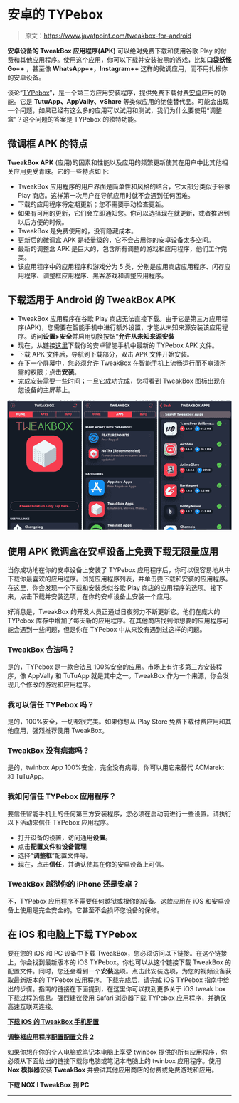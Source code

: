 # 安卓的 TYPebox

> 原文：<https://www.javatpoint.com/tweakbox-for-android>

**安卓设备的 TweakBox 应用程序(APK)** 可以绝对免费下载和使用谷歌 Play 的付费和其他应用程序。使用这个应用，你可以下载并安装被黑的游戏，比如**口袋妖怪 Go++** ，甚至像 **WhatsApp++，Instagram++** 这样的微调应用，而不用扎根你的安卓设备。

谈论“[TYPebox](https://tweakbox-download.com/)”，是一个第三方应用安装程序，提供免费下载付费[安卓](https://www.javatpoint.com/android-tutorial)应用的功能。它是 **TutuApp、AppVally、vShare** 等类似应用的绝佳替代品。可能会出现一个问题，如果已经有这么多的应用可以试用和测试，我们为什么要使用“调整盒”？这个问题的答案是 TYPebox 的独特功能。

## 微调框 APK 的特点

**TweakBox APK** (应用)的因素和性能以及应用的频繁更新使其在用户中比其他相关应用更受青睐。它的一些特点如下:

*   TweakBox 应用程序的用户界面是简单性和风格的结合，它大部分类似于谷歌 Play 商店。这样第一次用户在导航应用时就不会遇到任何困难。
*   下载的应用程序将定期更新；您不需要手动检查更新。
*   如果有可用的更新，它们会立即通知您。你可以选择现在就更新，或者推迟到以后方便的时候。
*   TweakBox 是免费使用的，没有隐藏成本。
*   更新后的微调盒 APK 是轻量级的，它不会占用你的安卓设备太多空间。
*   最新的调整盒 APK 是巨大的，包含所有调整的游戏和应用程序，他们工作完美。
*   该应用程序中的应用程序和游戏分为 5 类，分别是应用商店应用程序、闪存应用程序、调整框应用程序、黑客游戏和调整应用程序。

## 下载适用于 Android 的 TweakBox APK

*   TweakBox 应用程序在谷歌 Play 商店无法直接下载。由于它是第三方应用程序(APK)，您需要在智能手机中进行额外设置，才能从未知来源安装该应用程序。访问**设置>安全**并启用切换按钮“**允许从未知来源安装**
*   现在，从链接[这里](https://tweakbox-download.com/download/)下载你的安卓智能手机中最新的 TYPebox APK 文件。
*   下载 APK 文件后，导航到下载部分，双击 APK 文件开始安装。
*   在下一个屏幕中，您必须允许 TweakBox 在智能手机上流畅运行而不崩溃所需的权限；点击**安装**。
*   完成安装需要一些时间；一旦它成功完成，您将看到 TweakBox 图标出现在您设备的主屏幕上。

![TweakBox for Android](img/8a6fb09acfd983c84776e139d5dcb906.png)

## 使用 APK 微调盒在安卓设备上免费下载无限量应用

当你成功地在你的安卓设备上安装了 TYPebox 应用程序后，你可以很容易地从中下载你最喜欢的应用程序。浏览应用程序列表，并单击要下载和安装的应用程序。在这里，你会发现一个下载和安装类似谷歌 Play 商店的应用程序的选项。接下来，点击下载并安装选项，在你的安卓设备上安装一个应用。

好消息是，TweakBox 的开发人员正通过日夜努力不断更新它。他们在庞大的 TYPebox 库存中增加了每天新的应用程序。在其他商店找到你想要的应用程序可能会遇到一些问题，但是你在 TYPebox 中从来没有遇到过这样的问题。

### TweakBox 合法吗？

是的，TYPebox 是一款合法且 100%安全的应用。市场上有许多第三方安装程序，像 AppVally 和 TuTuApp 就是其中之一。TweakBox 作为一个来源，你会发现几个修改的游戏和应用程序。

### 我可以信任 TYPebox 吗？

是的，100%安全，一切都很完美。如果你想从 Play Store 免费下载付费应用和其他应用，强烈推荐使用 TweakBox。

### TweakBox 没有病毒吗？

是的，twinbox App 100%安全，完全没有病毒，你可以用它来替代 ACMarekt 和 TuTuApp。

### 我如何信任 TYPebox 应用程序？

要信任智能手机上的任何第三方安装程序，您必须在启动前进行一些设置。请执行以下活动来信任 TYPebox 应用程序。

*   打开设备的设置，访问通用**设置**。
*   点击**配置文件**和**设备管理**
*   选择“**调整框**”配置文件等。
*   现在，点击**信任**，并确认使其在你的安卓设备上可信。

### TweakBox 越狱你的 iPhone 还是安卓？

不，TYPebox 应用程序不需要任何越狱或根你的设备。这款应用在 iOS 和安卓设备上使用是完全安全的。它甚至不会损坏您设备的保修。

## 在 iOS 和电脑上下载 TYPebox

要在您的 iOS 和 PC 设备中下载 TweakBox，您必须访问以下链接。在这个链接上，你会找到最新版本的 iOS TYPebox。你也可以从这个链接下载 TweakBox 的配置文件。同时，您还会看到一个**安装**选项。点击此安装选项，为您的视频设备获取最新版本的 TYPebox 应用程序。下载完成后，请完成 iOS TYPebox 指南中给出的步骤。指南的链接在下面提到，在这里你可以找到更多关于 iOS tweak box 下载过程的信息。强烈建议使用 Safari 浏览器下载 TYPebox 应用程序，并确保高速互联网连接。

[**下载 iOS 的 TweakBox 手机配置**](https://www-tweakbox.com/dl/)

[**调整框应用程序配置配置文件 2**](https://tweakboxapp.ams3.digitaloceanspaces.com/TweakBox.mobileconfig)

如果你想在你的个人电脑或笔记本电脑上享受 twinbox 提供的所有应用程序，你必须从下面给出的链接下载你电脑或笔记本电脑上的 twinbox 应用程序。使用 **Nox 模拟器**安装 **TweakBox** 并尝试其他应用商店的付费或免费游戏和应用。

**下载 NOX I TweakBox 到 PC**

* * *
